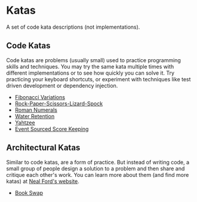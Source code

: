 # Katas
A set of code kata descriptions (not implementations).

## Code Katas
Code katas are problems (usually small) used to practice programming skills and techniques.
You may try the same kata multiple times with different implementations or to see how quickly you can solve it.
Try practicing your keyboard shortcuts, or experiment with techniques like test driven development or dependency injection.

* [Fibonacci Variations](FibonacciVariations.md)
* [Rock-Paper-Scissors-Lizard-Spock](RockPaperScissorsLizardSpock.md)
* [Roman Numerals](RomanNumerals.md)
* [Water Retention](WaterRetention.md)
* [Yahtzee](Yahtzee.md)
* [Event Sourced Score Keeping](EventSourcedScoreKeeping.md)

## Architectural Katas
Similar to code katas, are a form of practice.
But instead of writing code, a small group of people design a solution to a problem and then share and critique each other's work.
You can learn more about them (and find more katas) at [Neal Ford's website](http://nealford.com/katas/).

* [Book Swap](architecture/BookSwap.md)

